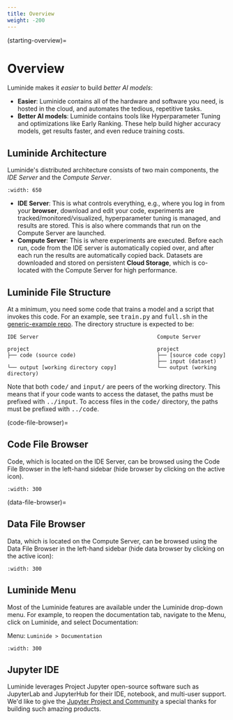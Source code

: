 ```yaml
---
title: Overview
weight: -200
---
```


(starting-overview)=
# Overview

Luminide makes it *easier* to build *better AI models*:
- **Easier**: Luminide contains all of the hardware and software you need, is hosted in the cloud, and automates the tedious, repetitive tasks.
- **Better AI models**: Luminide contains tools like Hyperparameter Tuning and optimizations like Early Ranking.  These help build higher accuracy models, get results faster, and even reduce training costs.

## Luminide Architecture

Luminide's distributed architecture consists of two main components, the *IDE Server* and the *Compute Server*.

```{image} ../images/new-tutorial-overview-diagram.png
:width: 650
```

- **IDE Server**: This is what controls everything, e.g., where you log in from your **browser**, download and edit your code, experiments are tracked/monitored/visualized,  hyperparameter tuning is managed, and results are stored.  This is also where commands that run on the Compute Server are launched.
- **Compute Server**: This is where experiments are executed.  Before each run, code from the IDE server is automatically copied over, and after each run the results are automatically copied back.  Datasets are downloaded and stored on persistent **Cloud Storage**, which is co-located with the Compute Server for high performance. 

## Luminide File Structure

At a minimum, you need some code that trains a model and a script that invokes this code. For an example, see <kbd>train.py</kbd> and <kbd>full.sh</kbd> in the [generic-example repo](https://github.com/luminide/example-generic). The directory structure is expected to be:

```
IDE Server                                      Compute Server                            

project                                         project                            
├── code (source code)                          ├── [source code copy]
                                                ├── input (dataset)                
└── output [working directory copy]             └── output (working directory)     
```

Note that both <kbd>code/</kbd> and <kbd>input/</kbd> are peers of the working directory. This means that if your code wants to access the dataset, the paths must be prefixed with <kbd>../input</kbd>. To access files in the <kbd>code/</kbd> directory, the paths must be prefixed with <kbd>../code</kbd>.

(code-file-browser)=
## Code File Browser

Code, which is located on the IDE Server, can be browsed using the Code File Browser in the left-hand sidebar (hide browser by clicking on the active icon).

```{image} ../images/feb-code-browser.png
:width: 300
```

(data-file-browser)=
## Data File Browser

Data, which is located on the Compute Server, can be browsed using the Data File Browser in the left-hand sidebar (hide data browser by clicking on the active icon):

```{image} ../images/feb-data-browser.png
:width: 300
```

## Luminide Menu

Most of the Luminide features are available under the Luminide drop-down menu.  For example, to reopen the documentation tab, navigate to the Menu, click on Luminide, and select Documentation:

Menu: `Luminide > Documentation`

```{image} ../images/feb-luminide-menu.png
:width: 300
```

## Jupyter IDE

Luminide leverages Project Jupyter open-source software such as JupyterLab and JupyterHub for their IDE, notebook, and multi-user support.  We'd like to give the [Jupyter Project and Community](https://jupyter.org/about.html) a special thanks for building such amazing products.
